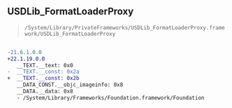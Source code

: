 ## USDLib_FormatLoaderProxy

> `/System/Library/PrivateFrameworks/USDLib_FormatLoaderProxy.framework/USDLib_FormatLoaderProxy`

```diff

-21.6.1.0.0
+22.1.19.0.0
   __TEXT.__text: 0x0
-  __TEXT.__const: 0x2a
+  __TEXT.__const: 0x2b
   __DATA_CONST.__objc_imageinfo: 0x8
   __DATA.__data: 0x8
   - /System/Library/Frameworks/Foundation.framework/Foundation

```
